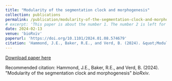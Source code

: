 ```yaml
---
title: "Modularity of the segmentation clock and morphogenesis"
collection: publications
permalink: /publication/modularity-of-the-segmentation-clock-and-morphogenesis-bioRxiv
# excerpt: 'This paper is about the number 1. The number 2 is left for future work.'
date: 2024-02-13
venue: 'bioRxiv'
paperurl: 'https://doi.org/10.1101/2024.01.08.574679'
citation: 'Hammond, J.E., Baker, R.E., and Verd, B. (2024). &quot;Modularity of the segmentation clock and morphogenesis&quot; <i>bioRxiv</i>.'
---
```

<!-- This paper is about the number 1. The number 2 is left for future work. -->

[Download paper here](https://www.biorxiv.org/content/10.1101/2024.01.08.574679v2.full.pdf)

Recommended citation: Hammond, J.E., Baker, R.E., and Verd, B. (2024). &quot;Modularity of the segmentation clock and morphogenesis&quot; <i>bioRxiv</i>.